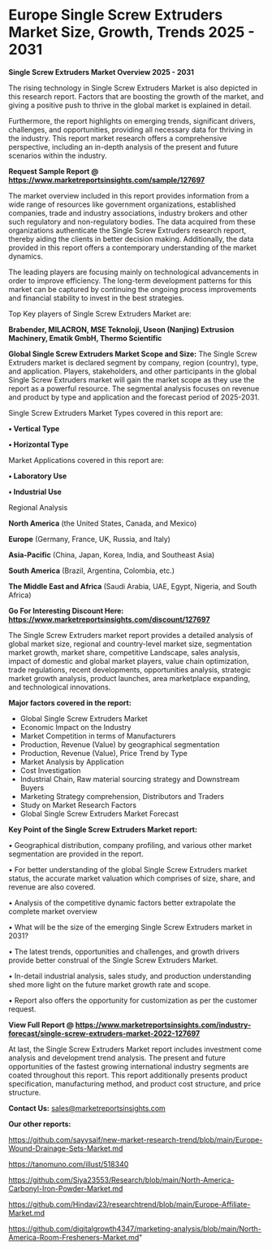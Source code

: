 # Europe Single Screw Extruders Market Size, Growth, Trends 2025 - 2031

<Strong> Single Screw Extruders Market Overview 2025 - 2031</strong>

The rising technology in Single Screw Extruders Market is also depicted in this research report. Factors that are boosting the growth of the market, and giving a positive push to thrive in the global market is explained in detail.

Furthermore, the report highlights on emerging trends, significant drivers, challenges, and opportunities, providing all necessary data for thriving in the industry. This report market research offers a comprehensive perspective, including an in-depth analysis of the present and future scenarios within the industry.

<strong>Request Sample Report @ <a href=https://www.marketreportsinsights.com/sample/127697>https://www.marketreportsinsights.com/sample/127697</a></strong>

The market overview included in this report provides information from a wide range of resources like government organizations, established companies, trade and industry associations, industry brokers and other such regulatory and non-regulatory bodies. The data acquired from these organizations authenticate the Single Screw Extruders research report, thereby aiding the clients in better decision making. Additionally, the data provided in this report offers a contemporary understanding of the market dynamics.

The leading players are focusing mainly on technological advancements in order to improve efficiency. The long-term development patterns for this market can be captured by continuing the ongoing process improvements and financial stability to invest in the best strategies.

Top Key players of Single Screw Extruders Market are:

<strong>Brabender, MILACRON, MSE Teknoloji, Useon (Nanjing) Extrusion Machinery, Ematik GmbH, Thermo Scientific</strong>

<strong><b>Global Single Screw Extruders Market Scope and Size:</b></strong>
The Single Screw Extruders market is declared segment by company, region (country), type, and application. Players, stakeholders, and other participants in the global Single Screw Extruders market will gain the market scope as they use the report as a powerful resource. The segmental analysis focuses on revenue and product by type and application and the forecast period of 2025-2031.

Single Screw Extruders Market Types covered in this report are:

<strong>• Vertical Type

• Horizontal Type</strong>

Market Applications covered in this report are:

<strong>• Laboratory Use

• Industrial Use</strong> 

Regional Analysis

<strong>North America</strong> (the United States, Canada, and Mexico)

<strong>Europe</strong> (Germany, France, UK, Russia, and Italy)

<strong>Asia-Pacific</strong> (China, Japan, Korea, India, and Southeast Asia)

<strong>South America</strong> (Brazil, Argentina, Colombia, etc.)

<strong>The Middle East and Africa</strong> (Saudi Arabia, UAE, Egypt, Nigeria, and South Africa)

<strong>Go For Interesting Discount Here: <a href=https://www.marketreportsinsights.com/discount/127697>https://www.marketreportsinsights.com/discount/127697</a></strong>

The Single Screw Extruders market report provides a detailed analysis of global market size, regional and country-level market size, segmentation market growth, market share, competitive Landscape, sales analysis, impact of domestic and global market players, value chain optimization, trade regulations, recent developments, opportunities analysis, strategic market growth analysis, product launches, area marketplace expanding, and technological innovations.

<strong><b>Major factors covered in the report:</b></strong>
<ul>
  <li>Global Single Screw Extruders Market </li>
  <li>Economic Impact on the Industry</li>
  <li>Market Competition in terms of Manufacturers</li>
  <li>Production, Revenue (Value) by geographical segmentation</li>
  <li>Production, Revenue (Value), Price Trend by Type</li>
  <li>Market Analysis by Application</li>
  <li>Cost Investigation</li>
  <li>Industrial Chain, Raw material sourcing strategy and Downstream Buyers</li>
  <li>Marketing Strategy comprehension, Distributors and Traders</li>
  <li>Study on Market Research Factors</li>
  <li>Global Single Screw Extruders Market Forecast</li>
</ul>

<strong><b>Key Point of the Single Screw Extruders Market report:</b></strong>

• Geographical distribution, company profiling, and various other market segmentation are provided in the report.

• For better understanding of the global Single Screw Extruders market status, the accurate market valuation which comprises of size, share, and revenue are also covered.

• Analysis of the competitive dynamic factors better extrapolate the complete market overview

• What will be the size of the emerging Single Screw Extruders market in 2031?

• The latest trends, opportunities and challenges, and growth drivers provide better construal of the Single Screw Extruders Market.

• In-detail industrial analysis, sales study, and production understanding shed more light on the future market growth rate and scope.

• Report also offers the opportunity for customization as per the customer request.

<strong><b>View Full Report @ <a href=https://www.marketreportsinsights.com/industry-forecast/single-screw-extruders-market-2022-127697>https://www.marketreportsinsights.com/industry-forecast/single-screw-extruders-market-2022-127697</a></b></strong>


At last, the Single Screw Extruders Market report includes investment come analysis and development trend analysis. The present and future opportunities of the fastest growing international industry segments are coated throughout this report. This report additionally presents product specification, manufacturing method, and product cost structure, and price structure.

<strong>Contact Us:</strong>
sales@marketreportsinsights.com

<strong>Our other reports:</strong>

<a href=https://github.com/sayysaif/new-market-research-trend/blob/main/Europe-Wound-Drainage-Sets-Market.md>https://github.com/sayysaif/new-market-research-trend/blob/main/Europe-Wound-Drainage-Sets-Market.md</a>

<a href=https://tanomuno.com/illust/518340>https://tanomuno.com/illust/518340</a>

<a href=https://github.com/Siya23553/Research/blob/main/North-America-Carbonyl-Iron-Powder-Market.md>https://github.com/Siya23553/Research/blob/main/North-America-Carbonyl-Iron-Powder-Market.md</a>

<a href=https://github.com/Hindavi23/researchtrend/blob/main/Europe-Affiliate-Market.md>https://github.com/Hindavi23/researchtrend/blob/main/Europe-Affiliate-Market.md</a>

<a href=https://github.com/digitalgrowth4347/marketing-analysis/blob/main/North-America-Room-Fresheners-Market.md>https://github.com/digitalgrowth4347/marketing-analysis/blob/main/North-America-Room-Fresheners-Market.md</a>"
